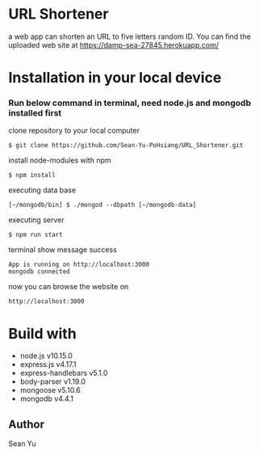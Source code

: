 # URL Shortener
a web app can shorten an URL to five letters random ID.
You can find the uploaded web site at https://damp-sea-27845.herokuapp.com/


# Installation in your local device

### Run below command in terminal, need node.js and mongodb installed first

clone repository to your local computer
```
$ git clone https://github.com/Sean-Yu-PoHsiang/URL_Shortener.git
```
install node-modules with npm
```
$ npm install
```
executing data base
```
[~/mongodb/bin] $ ./mongod --dbpath [~/mongodb-data]
```
executing server
```
$ npm run start
```
terminal show message success
```
App is running on http://localhost:3000
mongodb connected
```
now you can browse the website on
```
http://localhost:3000
```

# Build with
- node.js v10.15.0
- express.js v4.17.1
- express-handlebars v5.1.0
- body-parser v1.19.0
- mongoose v5.10.6
- mongodb v4.4.1

## Author
Sean Yu